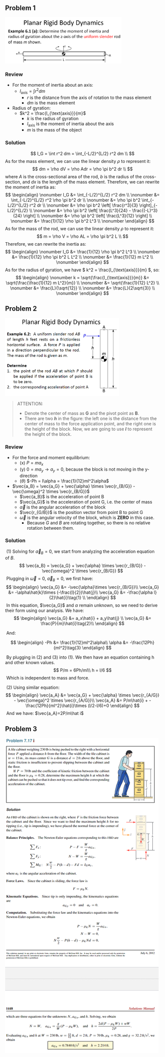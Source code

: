 ## Problem 1

<!-- ![image-20231107195436910](./Screenshot%202023-11-28%20133131.png) -->
<img src="./Screenshot%202023-11-28%20133131.png" alt="oblique_impact" style="zoom:37%; center;" />

### Review
- For the moment of inertia about an axis:
  - $I_{\text{axis}} = \int r^2 dm$
    - $r$ is the distance from the axis of rotation to the mass element
    - $dm$ is the mass element
- Radius of gyration:
  - $k^2 = \frac{I_{\text{axis}}}{m}$
    - $k$ is the radius of gyration
    - $I_{\text{axis}}$ is the moment of inertia about the axis
    - $m$ is the mass of the object

<div style="page-break-after: always;"></div>

### Solution

$$
I_G = \int r^2 dm = \int_{-L/2}^{L/2} r^2 dm \\
$$
As for the mass element, we can use the linear density $\rho$ to represent it:
$$
dm = \rho dV = \rho Adr = \rho \pi b^2 dr \\
$$
where $A$ is the cross-sectional area of the rod, $b$ is the radius of the cross-section, and $dx$ is the length of the mass element. Therefore, we can rewrite the moment of inertia as:
$$
\begin{align}  \nonumber
I_G &= \int_{-L/2}^{L/2} r^2 dm \\ \nonumber
&= \int_{-L/2}^{L/2} r^2 \rho \pi b^2 dr \\ \nonumber
&= \rho \pi b^2 \int_{-L/2}^{L/2} r^2 dr \\ \nonumber
&= \rho \pi b^2 \left[ \frac{r^3}{3} \right]_{-L/2}^{L/2} \\ \nonumber
&= \rho \pi b^2 \left[ \frac{L^3}{24} - \frac{(-L)^3}{24} \right] \\ \nonumber
&= \rho \pi b^2 \left[ \frac{L^3}{12} \right] \\ \nonumber
&= \frac{1}{12} \rho \pi b^2 L^3 \\ \nonumber
\end{align}
$$
As for the mass of the rod, we can use the linear density $\rho$ to represent it:
$$
m = \rho V = \rho AL = \rho \pi b^2 L \\
$$
Therefore, we can rewrite the inertia as:
$$
\begin{align}  \nonumber
I_G &= \frac{1}{12} \rho \pi b^2 L^3 \\ \nonumber
&= \frac{1}{12} \rho \pi b^2 L L^2 \\ \nonumber
&= \frac{1}{12} m L^2 \\ \nonumber
\end{align}
$$
As for the radius of gyration, we have $ k^2 = \frac{I_{\text{axis}}}{m} $, so:
$$
\begin{align}  \nonumber
k = \sqrt{\frac{I_{\text{axis}}}{m}} &= \sqrt{\frac{\frac{1}{12} m L^2}{m}} \\ \nonumber
&= \sqrt{\frac{1}{12} L^2} \\ \nonumber
&= \frac{L}{\sqrt{12}} \\ \nonumber
&= \frac{L}{2\sqrt{3}} \\ \nonumber
\end{align}
$$

<div style="page-break-after: always;"></div>

## Problem 2
<img src="./Screenshot%202023-11-28%20140302.png" alt="oblique" style="zoom:37%;  center;" />

> ATTENTION: 
> - Denote the center of mass as **G** and the pivot point as **B**.
> - There are two **$h$** in the figure: the left one is the distance from the center of mass to the force application point, and the right one is the height of the block. Now, we are going to use **$l$** to represent the height of the block.

### Review
- For the force and moment equilibrium:
  - (x) $P = ma_x$
  - (y) $0 = ma_y \rightarrow a_y = 0$, because the block is not moving in the y-direction
  - ($\theta$) $-Ph = I\alpha = \frac{1}{12}ml^2\alpha$
- $\vec{a_B} = \vec{a_G} + \vec{\alpha} \times \vec{r_{B/G}} - \vec{\omega}^2 \times \vec{r_{B/G}}$
  - $\vec{a_B}$ is the acceleration of point B
  - $\vec{a_G}$ is the acceleration of point G, i.e. the center of mass
  - $\vec{\alpha}$ is the angular acceleration of the block
  - $\vec{r_{G/B}}$ is the position vector from point B to point G
  - $\vec{\omega}$ is the angular velocity of the block, which is **ZERO** in this case.
    - Because $G$ and $B$ are rotating together, so there is no relative rotation between them.

<div style="page-break-after: always;"></div>

### Solution

​	(1) Solving for $\vec{a}_B=0$, we start from analyzing the acceleration equation of $B$.
$$
\vec{a_B} = \vec{a_G} + \vec{\alpha} \times \vec{r_{B/G}} - \vec{\omega}^2 \times \vec{r_{B/G}}
$$
​	Plugging in $\vec{\omega}=0$, $\vec{a}_B=0$, we first have:
$$
\begin{align}
\vec{a_G} &= -\vec{\alpha}\times \vec{r_{B/G}}\\
\vec{a_G} &= -\alpha\hat{k}\times (-\frac{l}{2})\hat{j}\\
\vec{a_G} &= -\frac{\alpha l}{2}\hat{i}\tag{1}   \\
\end{align}
$$
​	In this equation, $\vec{a_G}$ and $\alpha$ remain unknown, so we need to derive their form using our analysis. We have:
$$
\begin{align}
\vec{a_G} &= a_x\hat{i} + a_y\hat{j} \\
\vec{a_G} &= \frac{P}{m}\hat{i}\tag{2}\\
\end{align}
$$

​	And:

$$
\begin{align}
-Ph &= \frac{1}{12}ml^2\alpha\\
\alpha &= -\frac{12Ph}{ml^2}\tag{3}
\end{align}
$$

​	By plugging in (2) and (3) into (1).  We then have an equation containing h and other known values.
$$
P/m = 6Ph/ml\\
h = l/6
$$
​	Which is independent to mass and force.

​	(2) Using similar equation: 
$$
\begin{align}
\vec{a_A} &= \vec{a_G} + \vec{\alpha} \times \vec{r_{A/G}} - \vec{\omega}^2 \times \vec{r_{A/G}}\\
\vec{a_A} &= P/m\hat{i} + -\frac{12Ph}{ml^2}\hat{i}\times (l/2-l/6)+0
\end{align}
$$
​	And we have: $\vec{a_A}=2P/m\hat i$

<div style="page-break-after: always;"></div>

## Problem 3

![image-20231107195436910](./Screenshot%202023-11-28%20140148.png)